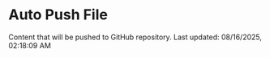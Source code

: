 # Auto Push File

Content that will be pushed to GitHub repository.
Last updated: 08/16/2025, 02:18:09 AM
